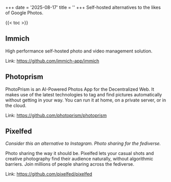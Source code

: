 +++
date = '2025-08-17'
title = ''
+++
Self-hosted alternatives to the likes of Google Photos.

{{< toc >}}

## Immich

High performance self-hosted photo and video management solution. 

Link: <https://github.com/immich-app/immich>

## Photoprism

PhotoPrism is an AI-Powered Photos App for the Decentralized Web. It makes use of the latest technologies to tag and find pictures automatically without getting in your way. You can run it at home, on a private server, or in the cloud.

Link: <https://github.com/photoprism/photoprism>

## Pixelfed

_Consider this an alternative to Instagram. Photo sharing for the fediverse._

Photo sharing the way it should be. Pixelfed lets your casual shots and creative photography find their audience naturally, without algorithmic barriers. Join millions of people sharing across the fediverse.

Link: <https://github.com/pixelfed/pixelfed>
